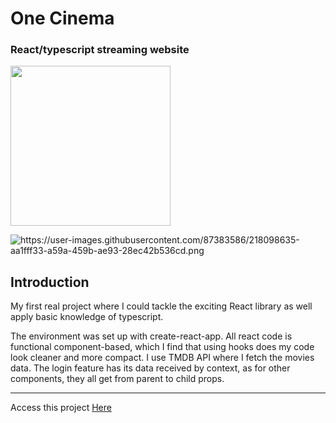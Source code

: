 <h1><name>One Cinema</name></h1>
<h3> React/typescript streaming website </h3>

<!-- <logo>https://user-images.githubusercontent.com/87383586/219822058-8b8e4605-d1a0-4cfe-bf86-cb6df1ed059f.png</logo> -->
<img src="https://user-images.githubusercontent.com/87383586/219822058-8b8e4605-d1a0-4cfe-bf86-cb6df1ed059f.png" width="256px"/>

![<image>https://user-images.githubusercontent.com/87383586/218098635-aa1fff33-a59a-459b-ae93-28ec42b536cd.png</image>](
https://user-images.githubusercontent.com/87383586/218098635-aa1fff33-a59a-459b-ae93-28ec42b536cd.png)

<h2> Introduction </h2>
<p><description>My first real project where I could tackle the exciting React library as well apply basic knowledge of typescript.</description></p>
<p> 
  The environment was set up with create-react-app. All react code is functional component-based, which I find that using hooks does my code look cleaner and more compact.
  I use TMDB API where I fetch the movies data. The login feature has its data received by context, as for other components, they all get from parent to child props.
</p>

<hr>
Access this project <a href="https://pedantic-northcutt-1aa55c.netlify.app" target="_blank" website="<website>https://pedantic-northcutt-1aa55c.netlify.app</website>" >Here</a>


<!-- ![one-cinema-hero](https://user-images.githubusercontent.com/87383586/149380024-3315d7ca-88a1-407f-8cef-7204947d4214.png) -->
